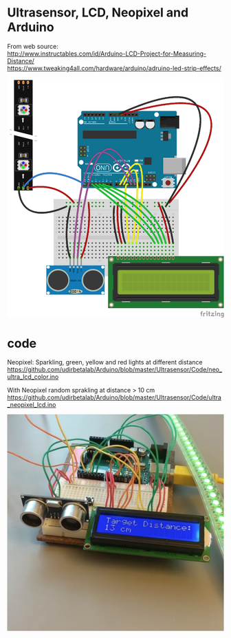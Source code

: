 # Ultrasensor, LCD, Neopixel and Arduino 

From web source:<br>
http://www.instructables.com/id/Arduino-LCD-Project-for-Measuring-Distance/<br>
https://www.tweaking4all.com/hardware/arduino/adruino-led-strip-effects/<br>

<img src="https://github.com/larsgimse/twitterPillow/blob/master/ultra_lcd_neopixel_arduino_bb.png">

# code

Neopixel: Sparkling, green, yellow and red lights at different distance
https://github.com/udirbetalab/Arduino/blob/master/Ultrasensor/Code/neo_ultra_lcd_color.ino

With Neopixel random sprakling at distance > 10 cm
https://github.com/udirbetalab/Arduino/blob/master/Ultrasensor/Code/ultra_neopixel_lcd.ino

<a href="https://www.instagram.com/p/BfiNY8PFYOw"><img src="https://github.com/larsgimse/twitterPillow/blob/master/ultra_lcd_neopixel_.png"></a>
